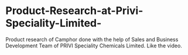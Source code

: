 # Product-Research-at-Privi-Speciality-Limited-
Product research of Camphor done with the help of Sales and Business Development Team of PRIVI Speciality Chemicals Limited.
Like the video.

